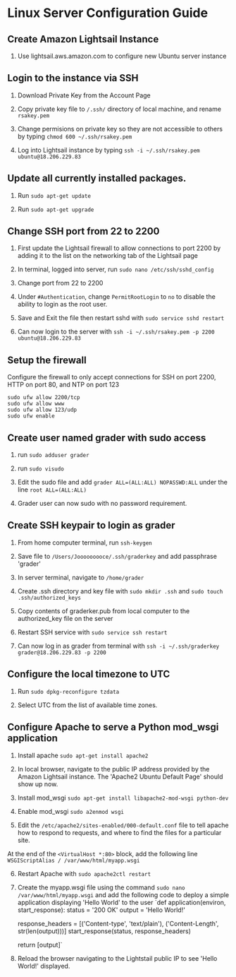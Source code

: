 # Linux Server Configuration Guide

## Create Amazon Lightsail Instance
1.  Use lightsail.aws.amazon.com to configure new Ubuntu server instance

## Login to the instance via SSH
1. Download Private Key from the Account Page

2. Copy private key file to `/.ssh/` directory of local machine, and rename `rsakey.pem`

3. Change permisions on private key so they are not accessible to others by typing `chmod 600 ~/.ssh/rsakey.pem`

4. Log into Lightsail instance by typing `ssh -i ~/.ssh/rsakey.pem ubuntu@18.206.229.83`

## Update all currently installed packages.

1. Run `sudo apt-get update`

2. Run `sudo apt-get upgrade`

## Change SSH port from 22 to 2200

1. First update the Lightsail firewall to allow connections to port 2200 by adding it to the list on the networking tab of the Lightsail page

2. In terminal, logged into server, run `sudo nano /etc/ssh/sshd_config`

3. Change port from 22 to 2200

4. Under `#Authentication`, change `PermitRootLogin` to `no` to disable the ability to login as the root user.

5. Save and Exit the file then restart sshd with `sudo service sshd restart`

6. Can now login to the server with `ssh -i ~/.ssh/rsakey.pem -p 2200 ubuntu@18.206.229.83`

## Setup the firewall

Configure the firewall to only accept connections for SSH on port 2200, HTTP on port 80, and NTP on port 123

	sudo ufw allow 2200/tcp
	sudo ufw allow www
	sudo ufw allow 123/udp
	sudo ufw enable

## Create user named grader with sudo access

1. run `sudo adduser grader`

2. run `sudo visudo`

3. Edit the sudo file and add `grader ALL=(ALL:ALL) NOPASSWD:ALL` under the line `root ALL=(ALL:ALL)`

4. Grader user can now sudo with no password requirement.

## Create SSH keypair to login as grader

1. From home computer terminal, run `ssh-keygen`

2. Save file to `/Users/Jooooooooce/.ssh/graderkey` and add passphrase 'grader'

3. In server terminal, navigate to `/home/grader`

4. Create .ssh directory and key file with `sudo mkdir .ssh` and `sudo touch .ssh/authorized_keys`

5. Copy contents of graderker.pub from local computer to the authorized_key file on the server

6. Restart SSH service with `sudo service ssh restart`

7. Can now log in as grader from terminal with `ssh -i ~/.ssh/graderkey grader@18.206.229.83 -p 2200`

## Configure the local timezone to UTC

1. Run `sudo dpkg-reconfigure tzdata`

2. Select UTC from the list of available time zones.

## Configure Apache to serve a Python mod_wsgi application

1. Install apache `sudo apt-get install apache2`

2. In local browser, navigate to the public IP address provided by the Amazon Lightsail instance.  The 'Apache2 Ubuntu Default Page' should show up now.

3. Install mod_wsgi `sudo apt-get install libapache2-mod-wsgi python-dev`

4. Enable mod_wsgi `sudo a2enmod wsgi`

5. Edit the `/etc/apache2/sites-enabled/000-default.conf` file to tell apache how to respond to requests, and where to find the files for a particular site.

At the end of the `<VirtualHost *:80>` block, add the following line `WSGIScriptAlias / /var/www/html/myapp.wsgi`

6. Restart Apache with `sudo apache2ctl restart`

7. Create the myapp.wsgi file using the command `sudo nano /var/www/html/myapp.wsgi` and add the following code to deploy a simple application displaying 'Hello World' to the user
`def application(environ, start_response):
	status = '200 OK'
	output = 'Hello World!'

	response_headers = [('Content-type', 'text/plain'), ('Content-Length', str(len(output)))]
	start_response(status, response_headers)

	return [output]`

8.  Reload the browser navigating to the Lightstail public IP to see 'Hello World!' displayed.



